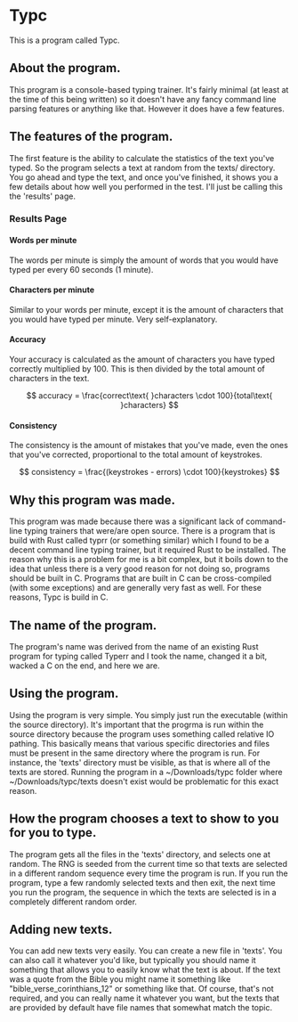 # Typc

This is a program called Typc.

## About the program.

This program is a console-based typing trainer. It's fairly minimal (at least
at the time of this being written) so it doesn't have any fancy command line
parsing features or anything like that. However it does have a few features.

## The features of the program.

The first feature is the ability to calculate the statistics of the text you've
typed. So the program selects a text at random from the texts/ directory. You
go ahead and type the text, and once you've finished, it shows you a few
details about how well you performed in the test. I'll just be calling this the
'results' page.

### Results Page

#### Words per minute

The words per minute is simply the amount of words that you would have typed
per every 60 seconds (1 minute).

#### Characters per minute

Similar to your words per minute, except it is the amount of characters that
you would have typed per minute. Very self-explanatory.

#### Accuracy

Your accuracy is calculated as the amount of characters you have typed
correctly multiplied by 100. This is then divided by the total amount of
characters in the text.

$$
accuracy = \frac{correct\text{ }characters \cdot 100}{total\text{ }characters}
$$

#### Consistency

The consistency is the amount of mistakes that you've made, even the ones that
you've corrected, proportional to the total amount of keystrokes.

$$
consistency = \frac{(keystrokes - errors) \cdot 100}{keystrokes}
$$

## Why this program was made.

This program was made because there was a significant lack of command-line
typing trainers that were/are open source. There is a program that is build
with Rust called typrr (or something similar) which I found to be a decent
command line typing trainer, but it required Rust to be installed. The reason
why this is a problem for me is a bit complex, but it boils down to the idea
that unless there is a very good reason for not doing so, programs should be
built in C. Programs that are built in C can be cross-compiled (with
some exceptions) and are generally very fast as well. For these reasons, Typc
is build in C.

## The name of the program.

The program's name was derived from the name of an existing Rust program for
typing called Typerr and I took the name, changed it a bit, wacked a C on the
end, and here we are.

## Using the program.

Using the program is very simple. You simply just run the executable (within
the source directory). It's important that the progrma is run within the source
directory because the program uses something called relative IO pathing. This
basically means that various specific directories and files must be present in the
same directory where the program is run. For instance, the 'texts' directory
must be visible, as that is where all of the texts are stored. Running the
program in a ~/Downloads/typc folder where ~/Downloads/typc/texts doesn't exist
would be problematic for this exact reason.

## How the program chooses a text to show to you for you to type.

The program gets all the files in the 'texts' directory, and selects one at
random. The RNG is seeded from the current time so that texts are selected in a
different random sequence every time the program is run. If you run the
program, type a few randomly selected texts and then exit, the next time you
run the program, the sequence in which the texts are selected is in a
completely different random order.

## Adding new texts.

You can add new texts very easily. You can create a new file in 'texts'. You
can also call it whatever you'd like, but typically you should name it
something that allows you to easily know what the text is about. If the text
was a quote from the Bible you might name it something like
"bible_verse_corinthians_12" or something like that. Of course, that's not
required, and you can really name it whatever you want, but the texts that are
provided by default have file names that somewhat match the topic.
